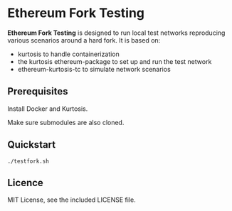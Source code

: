 # Ethereum Fork Testing

**Ethereum Fork Testing** is designed to run local test networks reproducing various scenarios around a hard fork. It is based on:
- kurtosis to handle containerization
- the kurtosis ethereum-package to set up and run the test network
- ethereum-kurtosis-tc to simulate network scenarios

## Prerequisites

Install Docker and Kurtosis.

Make sure submodules are also cloned.

## Quickstart

`./testfork.sh`

## Licence

MIT License, see the included LICENSE file.
